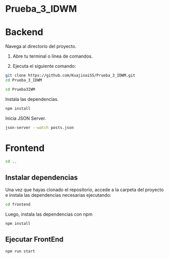 # Prueba_3_IDWM
# Backend
Navega al directorio del proyecto.
1. Abre tu terminal o línea de comandos.

2. Ejecuta el siguiente comando:
```bash
git clone https://github.com/KuajinaiSS/Prueba_3_IDWM.git
cd Prueba_3_IDWM
```
    
```bash
cd Prueba3IWM
```

Instala las dependencias.
```bash
npm install
```

Inicia JSON Server.
```bash
json-server --watch posts.json
```


# Frontend

```bash
cd ..
```

## Instalar dependencias

Una vez que hayas clonado el repositorio, accede a la carpeta del proyecto e instala las dependencias necesarias ejecutando:
```bash
cd frontend
```

Luego, instala las dependencias con npm
```bash
npm install
```

## Ejecutar FrontEnd
```bash
npm run start
```
